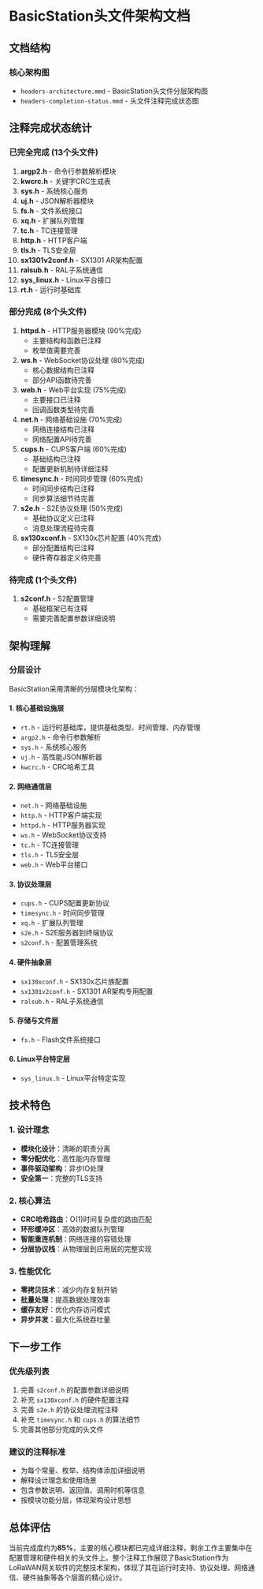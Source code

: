 # BasicStation头文件架构文档

## 文档结构

### 核心架构图
- `headers-architecture.mmd` - BasicStation头文件分层架构图
- `headers-completion-status.mmd` - 头文件注释完成状态图

## 注释完成状态统计

### 已完全完成 (13个头文件)
1. **argp2.h** - 命令行参数解析模块
2. **kwcrc.h** - 关键字CRC生成表
3. **sys.h** - 系统核心服务
4. **uj.h** - JSON解析器模块
5. **fs.h** - 文件系统接口
6. **xq.h** - 扩展队列管理
7. **tc.h** - TC连接管理
8. **http.h** - HTTP客户端
9. **tls.h** - TLS安全层
10. **sx1301v2conf.h** - SX1301 AR架构配置
11. **ralsub.h** - RAL子系统通信
12. **sys_linux.h** - Linux平台接口
13. **rt.h** - 运行时基础库

### 部分完成 (8个头文件)
1. **httpd.h** - HTTP服务器模块 (90%完成)
   - 主要结构和函数已注释
   - 枚举值需要完善
2. **ws.h** - WebSocket协议处理 (80%完成)
   - 核心数据结构已注释
   - 部分API函数待完善
3. **web.h** - Web平台实现 (75%完成)
   - 主要接口已注释
   - 回调函数类型待完善
4. **net.h** - 网络基础设施 (70%完成)
   - 网络连接结构已注释
   - 网络配置API待完善
5. **cups.h** - CUPS客户端 (60%完成)
   - 基础结构已注释
   - 配置更新机制待详细注释
6. **timesync.h** - 时间同步管理 (60%完成)
   - 时间同步结构已注释
   - 同步算法细节待完善
7. **s2e.h** - S2E协议处理 (50%完成)
   - 基础协议定义已注释
   - 消息处理流程待完善
8. **sx130xconf.h** - SX130x芯片配置 (40%完成)
   - 部分配置结构已注释
   - 硬件寄存器定义待完善

### 待完成 (1个头文件)
1. **s2conf.h** - S2配置管理
   - 基础框架已有注释
   - 需要完善配置参数详细说明

## 架构理解

### 分层设计
BasicStation采用清晰的分层模块化架构：

#### 1. 核心基础设施层
- `rt.h` - 运行时基础库，提供基础类型、时间管理、内存管理
- `argp2.h` - 命令行参数解析
- `sys.h` - 系统核心服务
- `uj.h` - 高性能JSON解析器
- `kwcrc.h` - CRC哈希工具

#### 2. 网络通信层
- `net.h` - 网络基础设施
- `http.h` - HTTP客户端实现
- `httpd.h` - HTTP服务器实现
- `ws.h` - WebSocket协议支持
- `tc.h` - TC连接管理
- `tls.h` - TLS安全层
- `web.h` - Web平台接口

#### 3. 协议处理层
- `cups.h` - CUPS配置更新协议
- `timesync.h` - 时间同步管理
- `xq.h` - 扩展队列管理
- `s2e.h` - S2E服务器到终端协议
- `s2conf.h` - 配置管理系统

#### 4. 硬件抽象层
- `sx130xconf.h` - SX130x芯片族配置
- `sx1301v2conf.h` - SX1301 AR架构专用配置
- `ralsub.h` - RAL子系统通信

#### 5. 存储与文件层
- `fs.h` - Flash文件系统接口

#### 6. Linux平台特定层
- `sys_linux.h` - Linux平台特定实现

## 技术特色

### 1. 设计理念
- **模块化设计**：清晰的职责分离
- **零分配优化**：高性能内存管理
- **事件驱动架构**：异步IO处理
- **安全第一**：完整的TLS支持

### 2. 核心算法
- **CRC哈希路由**：O(1)时间复杂度的路由匹配
- **环形缓冲区**：高效的数据队列管理
- **智能重连机制**：网络连接的容错处理
- **分层协议栈**：从物理层到应用层的完整实现

### 3. 性能优化
- **零拷贝技术**：减少内存复制开销
- **批量处理**：提高数据处理效率
- **缓存友好**：优化内存访问模式
- **异步并发**：最大化系统吞吐量

## 下一步工作

### 优先级列表
1. 完善 `s2conf.h` 的配置参数详细说明
2. 补充 `sx130xconf.h` 的硬件配置注释
3. 完善 `s2e.h` 的协议处理流程注释
4. 补充 `timesync.h` 和 `cups.h` 的算法细节
5. 完善其他部分完成的头文件

### 建议的注释标准
- 为每个常量、枚举、结构体添加详细说明
- 解释设计理念和使用场景
- 包含参数说明、返回值、调用时机等信息
- 按模块功能分层，体现架构设计思想

## 总体评估

当前完成度约为**85%**，主要的核心模块都已完成详细注释，剩余工作主要集中在配置管理和硬件相关的头文件上。整个注释工作展现了BasicStation作为LoRaWAN网关软件的完整技术架构，体现了其在运行时支持、协议处理、网络通信、硬件抽象等各个层面的精心设计。 